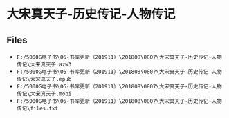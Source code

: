 # 大宋真天子-历史传记-人物传记

## Files

- `F:/5000G电子书\06-书库更新（201911）\201808\0807\大宋真天子-历史传记-人物传记\大宋真天子.azw3`
- `F:/5000G电子书\06-书库更新（201911）\201808\0807\大宋真天子-历史传记-人物传记\大宋真天子.epub`
- `F:/5000G电子书\06-书库更新（201911）\201808\0807\大宋真天子-历史传记-人物传记\大宋真天子.mobi`
- `F:/5000G电子书\06-书库更新（201911）\201808\0807\大宋真天子-历史传记-人物传记\files.txt`
